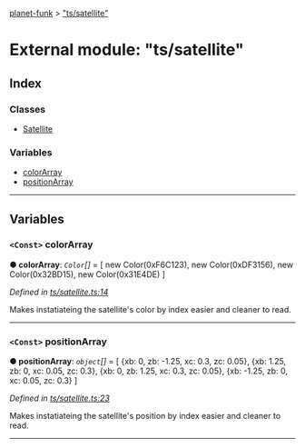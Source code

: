 [planet-funk](../README.md) > ["ts/satellite"](../modules/_ts_satellite_.md)

# External module: "ts/satellite"

## Index

### Classes

* [Satellite](../classes/_ts_satellite_.satellite.md)

### Variables

* [colorArray](_ts_satellite_.md#colorarray)
* [positionArray](_ts_satellite_.md#positionarray)

---

## Variables

<a id="colorarray"></a>

### `<Const>` colorArray

**● colorArray**: *`Color`[]* =  [
    new Color(0xF6C123),
    new Color(0xDF3156),
    new Color(0x32BD15),
    new Color(0x31E4DE)
]

*Defined in [ts/satellite.ts:14](https://github.com/WilliamRADFunk/planet-funk/blob/2379c53/src/ts/satellite.ts#L14)*

Makes instatiateing the satellite's color by index easier and cleaner to read.

___
<a id="positionarray"></a>

### `<Const>` positionArray

**● positionArray**: *`object`[]* =  [
    {xb: 0, zb: -1.25, xc: 0.3, zc: 0.05},
    {xb: 1.25, zb: 0, xc: 0.05, zc: 0.3},
    {xb: 0, zb: 1.25, xc: 0.3, zc: 0.05},
    {xb: -1.25, zb: 0, xc: 0.05, zc: 0.3}
]

*Defined in [ts/satellite.ts:23](https://github.com/WilliamRADFunk/planet-funk/blob/2379c53/src/ts/satellite.ts#L23)*

Makes instatiateing the satellite's position by index easier and cleaner to read.

___

